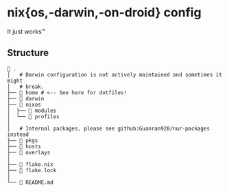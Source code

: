 # nix{os,-darwin,-on-droid} config

It just works™

## Structure

```
 .
│   # Darwin configuration is not actively maintained and sometimes it might
│   # break.
├── 󱂵 home # <-- See here for dotfiles!
├──  darwin
├──  nixos
│  ├──  modules
│  └──  profiles
│
│   # Internal packages, please see github:Guanran928/nur-packages instead
├──  pkgs
├──  hosts
├──  overlays
│
├──  flake.nix
├──  flake.lock
│
└──  README.md
```

